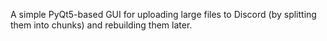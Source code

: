 A simple PyQt5-based GUI for uploading large files to Discord (by splitting them into chunks) and rebuilding them later.
